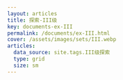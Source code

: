 ```yaml
---
layout: articles
title: 探索-III级
key: documents-ex-III
permalink: /documents/ex-III.html
cover: /assets/images/sets/III.webp
articles:
  data_source: site.tags.III级探索
  type: grid
  size: sm
---
```


